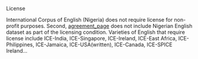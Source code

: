 
License

International Corpus of English (Nigeria) does not require license for non-profit purposes. Second,  [agreement_page](https://www.ice-corpora.uzh.ch/en/access.html) does not include Nigerian English dataset as part of the licensing condition. Varieties of English that require license include ICE-India, ICE-Singapore, ICE-Ireland, ICE-East Africa, ICE-Philippines, ICE-Jamaica, ICE-USA(written), ICE-Canada, ICE-SPICE Ireland...